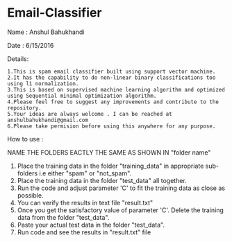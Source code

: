 # Email-Classifier
Name : Anshul Bahukhandi

Date : 6/15/2016

Details: 

	1.This is spam email classifier built using support vector machine.
	2.It has the capability to do non-linear binary classifications too using l1 normalization.
	3.This is based on supervised machine learning algorithm and optimized using Sequential minimal optimization algorithm.
	4.Please feel free to suggest any improvements and contribute to the repository.
	5.Your ideas are always welcome . I can be reached at anshulbahukhandi@gmail.com
	6.Please take permision before using this anywhere for any purpose.

How to use : 

NAME THE FOLDERS EACTLY THE SAME AS SHOWN IN "folder name" 

1. Place the training data in the folder "training_data" in appropriate sub-folders i.e either "spam" or  "not_spam".
2. Place the training data in the folder "test_data" all together.
3. Run the code and adjust parameter 'C' to fit the training data as close as possible.
4. You can verify the results in text file "result.txt"
5. Once you get the satisfactory value of parameter 'C'. Delete the training data from the folder "test_data".
6. Paste your actual test data in the folder "test_data".
7. Run code and see the results in "result.txt" file 
